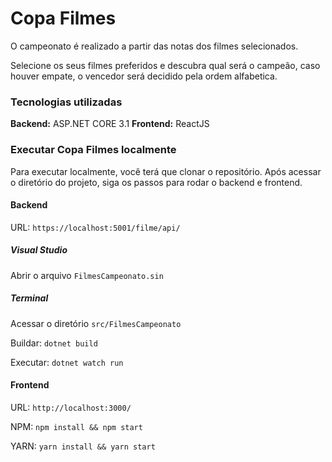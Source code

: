 # Copa Filmes

O campeonato é realizado a partir das notas dos filmes selecionados.

Selecione os seus filmes preferidos e descubra qual será o campeão, caso houver empate, o vencedor será decidido pela ordem alfabetica. 


### Tecnologias utilizadas

**Backend:** ASP.NET CORE 3.1
**Frontend:** ReactJS

### Executar Copa Filmes localmente

Para executar localmente, você terá que clonar o repositório.
Após acessar o diretório do projeto, siga os passos para rodar o backend e frontend.
 
#### Backend
URL: `https://localhost:5001/filme/api/`

##### Visual Studio 
Abrir o arquivo `FilmesCampeonato.sin`

##### Terminal 
Acessar o diretório `src/FilmesCampeonato`

Buildar:  `dotnet build`

Executar: `dotnet watch run`

#### Frontend
URL: `http://localhost:3000/`

NPM: `npm install && npm start`

YARN: `yarn install && yarn start`
